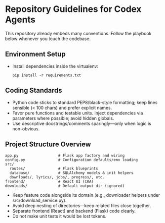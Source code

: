 # Repository Guidelines for Codex Agents

This repository already embeds many conventions. Follow the playbook below whenever you touch the codebase.

## Environment Setup
- Install dependencies inside the virtualenv:
  ```
  pip install -r requirements.txt
  ```

## Coding Standards
- Python code sticks to standard PEP8/black-style formatting; keep lines sensible (< 100 chars) and prefer explicit names.
- Favor pure functions and testable units. Inject dependencies via parameters where possible; avoid hidden globals.
- Use descriptive docstrings/comments sparingly—only when logic is non-obvious.

## Project Structure Overview
```
app.py                  # Flask app factory and wiring
config.py               # Configuration defaults/env loading
src/
  routes/               # Flask blueprints
  database/             # SQLAlchemy models & init helpers
  downloads/, lyrics/, jobs/, progress/, etc.
frontend/               # React UI (CRA)
downloads/              # Default output dir (ignored)
```
- Keep feature code alongside its domain (e.g., downloader helpers under src/download_service.py).
- Avoid deep nesting of directories—keep related files close together.
- Separate frontend (React) and backend (Flask) code clearly.
- Do not make unit tests it would be lost tokens. 
